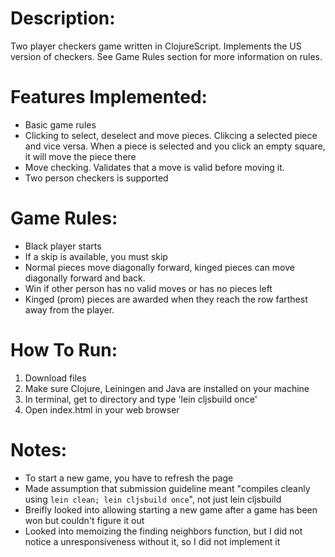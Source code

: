 Description:
====================================
Two player checkers game written in ClojureScript. Implements the US version of checkers. See Game Rules section
for more information on rules.

Features Implemented:
====================================
* Basic game rules
* Clicking to select, deselect and move pieces. Clikcing a selected piece and vice versa. When a piece is selected and you click an empty
  square, it will move the piece there
* Move checking. Validates that a move is valid before moving it.
* Two person checkers is supported

Game Rules:
====================================
* Black player starts
* If a skip is available, you must skip
* Normal pieces move diagonally forward, kinged pieces can move diagonally forward and back.
* Win if other person has no valid moves or has no pieces left
* Kinged (prom) pieces are awarded when they reach the row farthest away from the player.

How To Run:
====================================
1. Download files
2. Make sure Clojure, Leiningen and Java are installed on your machine
3. In terminal, get to directory and type 'lein cljsbuild once'
4. Open index.html in your web browser

Notes:
====================================
* To start a new game, you have to refresh the page
* Made assumption that submission guideline meant "compiles cleanly using `lein clean; lein cljsbuild once`", not just lein cljsbuild
* Breifly looked into allowing starting a new game after a game has been won but couldn't figure it out
* Looked into memoizing the finding neighbors function, but I did not notice a unresponsiveness without it, so I did not implement it
